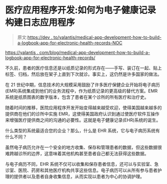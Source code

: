 # 医疗应用程序开发:如何为电子健康记录构建日志应用程序

> 原文:[https://dev . to/yalantis/medical-app-development-how-to-build-a-logbook-app-for-electronic-health-records-NOC](https://dev.to/yalantis/medical-app-development-how-to-build-a-logbook-app-for-electronic-health-records-noc)

[https://yalantis . com/blog/medical-app-development-how-to-build-a-logbook-app-for-electronic-health-records/](https://yalantis.com/blog/medical-app-development-how-to-build-a-logbook-app-for-electronic-health-records/)

不久前，患者的医疗信息还是以纸质记录的形式存在——手写、装订在一起、贴上标签、归档，然后放在架子上直到下次就诊。事实上，这仍然是许多国家的做法。

在 21 世纪中期，信息技术的大规模采用鼓励了许多医疗保健企业开始将电子病历(EMR)系统集成到他们的业务流程中，作为纸质记录的更高级的替代方案。EMR 系统是纸质图表的数字版本，包含了患者在某个诊所的所有医疗和治疗史。

随着时间的推移，医院应用程序开发开始变得越来越受欢迎，使得美国越来越多的提供商在他们的诊所中实施 EMR，这使得美国政府认识到通过使医疗软件互操作来增强医疗提供商之间的沟通的必要性。这就是电子健康记录(EHR)系统的诞生。

什么类型的系统最适合您的企业？那么，什么是 EHR 系统，它与电子病历系统有什么不同？

虽然电子病历允许在一个安全的地方收集、保存和管理患者的数据，但这些数据很难跨越诊所的边界，这意味着其他机构甚至患者自己都无法获得这些数据。

与电子病历不同，EHR 系统不仅可以收集和保存患者信息，还可以与实验室、急诊室、医院、药房和其他医疗机构共享这些信息。电子病历可以从所有参与患者护理的提供者以及患者自身收集信息，从而实现以患者为中心的协调护理。